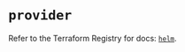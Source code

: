 # `provider`

Refer to the Terraform Registry for docs: [`helm`](https://registry.terraform.io/providers/hashicorp/helm/3.1.0/docs).
